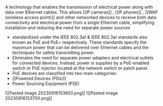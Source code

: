 A technology that enables the transmission of electrical power along with data over Ethernet cables. This allows [[IP cameras]] , [[IP phones]] , [[WAP (wireless access point)]] and other networked devices to receive both data connectivity and electrical power from a single Ethernet cable, simplifying installation and reducing the need for separate power sources 
- standardized under the IEEE 802.3af & IEEE 802.3at standards also known as PoE and PoE+ respectively. These standards specify the maximum power that can be delivered over Ethernet cables and the techniques for safely transmitting power.
- Eliminates the need for separate power adapters and electrical outlets for connected devices. Instead, power is supplies by a PoE-enabled switch or PoE injector located at the network switch or patch panel.
- PoE devices are classified into two main categories:
- [[Powered Devices (PDs)]]
- Power Sourcing Equipment (PSE)

![[Pasted image 20230916153650.png]]
![[Pasted image 20230916153700.png]]
